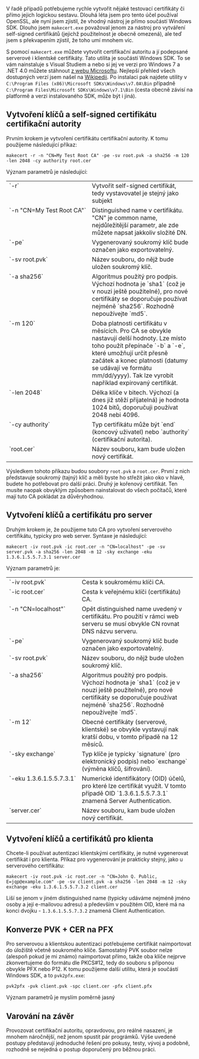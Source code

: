 <!-- dcterms:identifier = aspnetcz#345 -->
<!-- dcterms:title = Certifikační autorita snadno a rychle -->
<!-- dcterms:abstract = V řadě případů potřebujeme rychle vytvořit nějaké testovací certifikáty či přímo jejich logickou sestavu. Dlouhá léta jsem pro tento účel používal OpenSSL, ale nyní jsem zjistil, že vhodný nástroj je přímo součástí Windows SDK. -->
<!-- np9:categoryId = 2 -->
<!-- x4w:category = Bezpečnost -->
<!-- np9:authorId = 1 -->
<!-- np9:authorEmail = michal.valasek@altairis.cz -->
<!-- dcterms:creator = Michal Altair Valášek -->
<!-- dcterms:created = 2011-10-17T22:34:19.43+02:00 -->
<!-- dcterms:dateAccepted = 2011-10-17T22:39:52.57+02:00 -->
<!-- x4w:pictureWidth = 150 -->
<!-- x4w:pictureHeight = 150 -->
<!-- x4w:pictureUrl = /perex-pictures/20111017-certifikacni-autorita-snadno-a-rychle.png -->

V řadě případů potřebujeme rychle vytvořit nějaké testovací certifikáty či přímo jejich logickou sestavu. Dlouhá léta jsem pro tento účel používal OpenSSL, ale nyní jsem zjistil, že vhodný nástroj je přímo součástí Windows SDK. Dlouho jsem `makecert.exe` považoval jenom za nástroj pro vytváření self-signed certifikátů (jejichž použitelnost je obecně omezená), ale teď jsem s překvapením zjistil, že toho umí mnohem víc.

S pomocí `makecert.exe` můžete vytvořit certifikační autoritu a jí podepsané serverové i klientské certifikáty. Tato utilita je součástí Windows SDK. To se vám nainstaluje s Visual Studiem a nebo si jej ve verzi pro Windows 7 a .NET 4.0 můžete stáhnout [z webu Microsoftu](http://www.microsoft.com/downloads/en/details.aspx?FamilyID=6b6c21d2-2006-4afa-9702-529fa782d63b). Nejlepší přehled všech dostupných verzí jsem našel na [Wikipedii](http://en.wikipedia.org/wiki/Microsoft_Windows_SDK). Po instalaci pak najdete utility v `C:\Program Files (x86)\Microsoft SDKs\Windows\v7.0A\Bin` případně `C:\Program Files\Microsoft SDKs\Windows\v7.1\Bin` (cesta obecně závisí na platformě a verzi instalovaného SDK, může být i jiná).

## Vytvoření klíčů a self-signed certifikátu certifikační autority

Prvním krokem je vytvoření certifikátu certifikační autority. K tomu použijeme následující příkaz:

`makecert -r -n "CN=My Test Root CA" -pe -sv root.pvk -a sha256 -m 120 -len 2048 -cy authority root.cer`

Význam parametrů je následující:
 <table><tbody> <tr style="vertical-align: top"> <td style="white-space: nowrap">`-r`</td> <td>Vytvořit self-signed certifikát, tedy vystavovatel je stejný jako subjekt</td> </tr> <tr style="vertical-align: top"> <td style="white-space: nowrap">`-n "CN=My Test Root CA"`</td> <td>Distinguished name v certifikátu. "CN" je common name, nejdůležitější parametr, ale zde můžete napsat jakkoliv složité DN.</td> </tr> <tr style="vertical-align: top"> <td style="white-space: nowrap">`-pe`</td> <td>Vygenerovaný soukromý klíč bude označen jako exportovatelný.</td> </tr> <tr style="vertical-align: top"> <td style="white-space: nowrap">`-sv root.pvk`</td> <td>Název souboru, do nějž bude uložen soukromý klíč.</td> </tr> <tr style="vertical-align: top"> <td style="white-space: nowrap">`-a sha256`</td> <td>Algoritmus použitý pro podpis. Výchozí hodnota je `sha1` (což je v nouzi ještě použitelné), pro nové certifikáty se doporučuje používat nejméně `sha256`. Rozhodně nepoužívejte `md5`.</td> </tr> <tr style="vertical-align: top"> <td style="white-space: nowrap">`-m 120`</td> <td>Doba platnosti certifikátu v měsících. Pro CA se obvykle nastavují delší hodnoty. Lze místo toho použít přepínače `-b` a `-e`, které umožňují určit přesně začátek a konec platnosti (datumy se udávají ve formátu mm/dd/yyyy). Tak lze vyrobit například expirovaný certifikát.</td> </tr> <tr style="vertical-align: top"> <td style="white-space: nowrap">`-len 2048`</td> <td>Délka klíče v bitech. Výchozí (a dnes již stěží přijatelná) je hodnota 1024 bitů, doporučuji používat 2048 nebi 4096.</td> </tr> <tr style="vertical-align: top"> <td style="white-space: nowrap">`-cy authority`</td> <td>Typ certifikátu může být `end` (koncový uživatel) nebo `authority` (certifikační autorita).</td> </tr> <tr style="vertical-align: top"> <td style="white-space: nowrap">`root.cer`</td> <td>Název souboru, kam bude uložen nový certifikát.</td> </tr> </tbody></table> 

Výsledkem tohoto příkazu budou soubory `root.pvk` a `root.cer`. První z nich představuje soukromý (tajný) klíč a měli byste ho střežit jako oko v hlavě, budete ho potřebovat pro další práci. Druhý je kořenový certifikát. Ten musíte naopak obvyklým způsobem nainstalovat do všech počítačů, které mají tuto CA pokládat za důvěryhodnou.

## Vytvoření klíčů a certifikátu pro server

Druhým krokem je, že použijeme tuto CA pro vytvoření serverového certifikátu, typicky pro web server. Syntaxe je následující:

`makecert -iv root.pvk -ic root.cer -n "CN=localhost" -pe -sv server.pvk -a sha256 -len 2048 -m 12 -sky exchange -eku 1.3.6.1.5.5.7.3.1 server.cer`

Význam parametrů je:
 <table><tbody> <tr style="vertical-align: top"> <td style="white-space: nowrap">`-iv root.pvk`</td> <td>Cesta k soukromému klíči CA.</td> </tr> <tr style="vertical-align: top"> <td style="white-space: nowrap">`-ic root.cer`</td> <td>Cesta k veřejnému klíči (certifikátu) CA.</td> </tr> <tr style="vertical-align: top"> <td style="white-space: nowrap">`-n "CN=localhost"`</td> <td>Opět distinguished name uvedený v certifikátu. Pro použití v rámci web serveru se musí obvykle CN rovnat DNS názvu serveru.</td> </tr> <tr style="vertical-align: top"> <td style="white-space: nowrap">`-pe`</td> <td>Vygenerovaný soukromý klíč bude označen jako exportovatelný.</td> </tr> <tr style="vertical-align: top"> <td style="white-space: nowrap">`-sv root.pvk`</td> <td>Název souboru, do nějž bude uložen soukromý klíč.</td> </tr> <tr style="vertical-align: top"> <td style="white-space: nowrap">`-a sha256`</td> <td>Algoritmus použitý pro podpis. Výchozí hodnota je `sha1` (což je v nouzi ještě použitelné), pro nové certifikáty se doporučuje používat nejméně `sha256`. Rozhodně nepoužívejte `md5`.</td> </tr> <tr style="vertical-align: top"> <td style="white-space: nowrap">`-m 12`</td> <td>Obecné certifikáty (serverové, klientské) se obvykle vystavují nak kratší dobu, v tomto případě na 12 měsíců.</td> </tr> <tr style="vertical-align: top"> <td style="white-space: nowrap">`-sky exchange`</td> <td>Typ klíče je typicky `signature` (pro elektronický podpis) nebo `exchange` (výměna klíčů, šifrování).</td> </tr> <tr style="vertical-align: top"> <td style="white-space: nowrap">`-eku 1.3.6.1.5.5.7.3.1`</td> <td>Numerické identifikátory (OID) účelů, pro které lze certifikát využít. V tomto případě OID `1.3.6.1.5.5.7.3.1` znamená Server Authentication.</td> </tr> <tr style="vertical-align: top"> <td style="white-space: nowrap">`server.cer`</td> <td>Název souboru, kam bude uložen nový certifikát.</td> </tr> </tbody></table> 

## Vytvoření klíčů a certifikátů pro klienta

Chcete-li používat autentizaci klientskými certifikáty, je nutné vygenerovat certifikát i pro klienta. Příkaz pro vygenerování je prakticky stejný, jako u serverového certifikátu:

`makecert -iv root.pvk -ic root.cer -n "CN=John Q. Public, E=jqp@example.com" -pe -sv client.pvk -a sha256 -len 2048 -m 12 -sky exchange -eku 1.3.6.1.5.5.7.3.2 client.cer`

Liší se jenom v jiném distinguished name (typicky udáváme nejméně jméno osoby a její e-mailovou adresu) a především v použitém OID, které má na konci dvojku - `1.3.6.1.5.5.7.3.2` znamená Client Authentication.

## Konverze PVK + CER na PFX

Pro serverovou a klientskou autentizaci potřebujeme certifikát naimportovat do úložiště včetně soukromého klíče. Samostatný PVK soubor nelze (alespoň pokud je mi známo) naimportovat přímo, takže oba klíče nejprve zkonvertujeme do formátu dle PKCS#12, tedy do souboru s příponou obvykle PFX nebo P12. K tomu použijeme další utilitu, která je součástí Windows SDK, a to `pvk2pfx.exe`:

`pvk2pfx -pvk client.pvk -spc client.cer -pfx client.pfx`

Význam parametrů je myslím poměrně jasný

## Varování na závěr

Provozovat certifikační autoritu, opravdovou, pro reálné nasazení, je mnohem náročnější, než jenom spustit pár prográmků. Výše uvedené postupy představují jednoduché řešení pro pokusy, testy, vývoj a podobně, rozhodně se nejedná o postup doporučený pro běžnou práci.